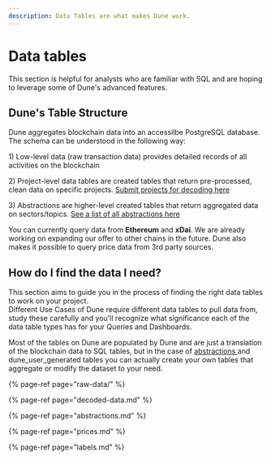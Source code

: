 ```yaml
---
description: Data Tables are what makes Dune work.
---
```


# Data tables

This section is helpful for analysts who are familiar with SQL and are hoping to leverage some of Dune's advanced features.

## Dune's Table Structure

Dune aggregates blockchain data into an accessilbe PostgreSQL database. The schema can be understood in the following way:

1\) Low-level data \(raw transaction data\) provides detailed records of all activities on the blockchain 

2\) Project-level data tables are created tables that return pre-processed, clean data on specific projects. [Submit projects for decoding here](http://duneanalytics.com/decode) 

3\) Abstractions are higher-level created tables that return aggregated data on sectors/topics. [See a list of all abstractions here](https://github.com/duneanalytics/abstractions)

You can currently query data from **Ethereum** and **xDai**. We are already working on expanding our offer to other chains in the future. Dune also makes it possible to query price data from 3rd party sources.

## How do I find the data I need?

This section aims to guide you in the process of finding the right data tables to work on your project.  
Different Use Cases of Dune require different data tables to pull data from, study these carefully and you'll recognize what significance each of the data table types has for your Queries and Dashboards.

Most of the tables on Dune are populated by Dune and are just a translation of the blockchain data to SQL tables, but in the case of [abstractions ](abstractions.md)and dune\_user\_generated tables you can actually create your own tables that aggregate or modify the dataset to your need.

{% page-ref page="raw-data/" %}

{% page-ref page="decoded-data.md" %}

{% page-ref page="abstractions.md" %}

{% page-ref page="prices.md" %}

{% page-ref page="labels.md" %}

